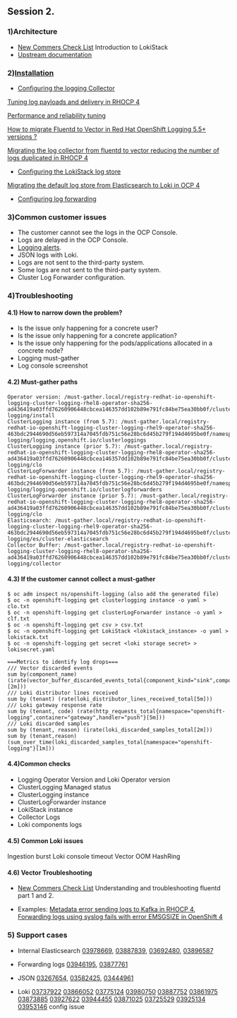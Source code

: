 ## Session 2. 


### 1)Architecture

- [New Commers Check List](https://docs.google.com/spreadsheets/d/1M5DT-GiFVJt9PYAjPnMQBRCvm6tKu4KurtkRzEg0LLA/edit?gid=1234451132#gid=1234451132) Introduction to LokiStack
- [Upstream documentation](https://grafana.com/docs/loki/latest/get-started/architecture/)


### 2)[Installation](https://docs.openshift.com/container-platform/4.16/observability/logging/log_storage/installing-log-storage.html#logging-loki-gui-install_installing-log-storage)

- [Configuring the logging Collector](https://docs.openshift.com/container-platform/4.14/observability/logging/log_collection_forwarding/cluster-logging-collector.html)

[Tuning log payloads and delivery in RHOCP 4](https://access.redhat.com/solutions/7074148)

[Performance and reliability tuning](https://docs.openshift.com/container-platform/4.14/observability/logging/performance_reliability/logging-flow-control-mechanisms.html)

[How to migrate Fluentd to Vector in Red Hat OpenShift Logging 5.5+ versions ?](https://access.redhat.com/articles/6999658)

[Migrating the log collector from fluentd to vector reducing the number of logs duplicated in RHOCP 4](https://access.redhat.com/articles/7063405)

  
- [Configuring the LokiStack log store](https://docs.openshift.com/container-platform/4.14/observability/logging/log_storage/cluster-logging-loki.html)

[Migrating the default log store from Elasticsearch to Loki in OCP 4](https://access.redhat.com/articles/6991632)


- [Configuring log forwarding](https://docs.openshift.com/container-platform/4.14/observability/logging/log_collection_forwarding/configuring-log-forwarding.html)




### 3)Common customer issues
- The customer cannot see the logs in the OCP Console.
- Logs are delayed in the OCP Console.
- [Logging alerts](https://docs.openshift.com/container-platform/4.14/observability/logging/logging_alerts/default-logging-alerts.html).
- JSON logs with Loki.
- Logs are not sent to the third-party system.
- Some logs are not sent to the third-party system.
- Cluster Log Forwarder configuration.

### 4)Troubleshooting

#### 4.1) How to narrow down the problem?

- Is the issue only happening for a concrete user?
- Is the issue only happening for a concrete application?
- Is the issue only happening for the pods/applications allocated in a concrete node?
- Logging must-gather
- Log console screenshot

#### 4.2) Must-gather paths
```
Operator version: /must-gather.local/registry-redhat-io-openshift-logging-cluster-logging-rhel8-operator-sha256-ad436419a03ffd76260906448cbcea146357dd102b89e791fc84be75ea30bb0f/cluster-logging/install
ClusterLogging instance (from 5.7): /must-gather.local/registry-redhat-io-openshift-logging-cluster-logging-rhel9-operator-sha256-463bdc2944690d56eb597314a7045fdb751c56e28bc6d45b279f194d4695be0f/namespaces/openshift-logging/logging.openshift.io/clusterloggings
ClusterLogging instance (prior 5.7): /must-gather.local/registry-redhat-io-openshift-logging-cluster-logging-rhel8-operator-sha256-ad436419a03ffd76260906448cbcea146357dd102b89e791fc84be75ea30bb0f/cluster-logging/clo
ClusterLogForwarder instance (from 5.7): /must-gather.local/registry-redhat-io-openshift-logging-cluster-logging-rhel9-operator-sha256-463bdc2944690d56eb597314a7045fdb751c56e28bc6d45b279f194d4695be0f/namespaces/openshift-logging/logging.openshift.io/clusterlogforwarders
ClusterLogForwarder instance (prior 5.7): /must-gather.local/registry-redhat-io-openshift-logging-cluster-logging-rhel8-operator-sha256-ad436419a03ffd76260906448cbcea146357dd102b89e791fc84be75ea30bb0f/cluster-logging/clo
Elasticsearch: /must-gather.local/registry-redhat-io-openshift-logging-cluster-logging-rhel9-operator-sha256-463bdc2944690d56eb597314a7045fdb751c56e28bc6d45b279f194d4695be0f/cluster-logging/es/cluster-elasticsearch
Collector Buffer: /must-gather.local/registry-redhat-io-openshift-logging-cluster-logging-rhel8-operator-sha256-ad436419a03ffd76260906448cbcea146357dd102b89e791fc84be75ea30bb0f/cluster-logging/collector
```


#### 4.3) If the customer cannot collect a must-gather
```
$ oc adm inspect ns/openshift-logging (also add the generated file)
$ oc -n openshift-logging get clusterlogging instance -o yaml > clo.txt
$ oc -n openshift-logging get clusterLogForwarder instance -o yaml > clf.txt
$ oc -n openshift-logging get csv > csv.txt
$ oc -n openshift-logging get LokiStack <lokistack_instance> -o yaml > lokistack.txt
$ oc -n openshift-logging get secret <loki storage secret> > lokisecret.yaml

===Metrics to identify log drops===
/// Vector discarded events
sum by(component_name) (irate(vector_buffer_discarded_events_total{component_kind="sink",component_type="loki"}[2m]))
/// Loki distributor lines received
sum by (tenant) (rate(loki_distributor_lines_received_total[5m]))
/// Loki gateway response rate
sum by (tenant, code) (rate(http_requests_total{namespace="openshift-logging",container="gateway",handler="push"}[5m]))
/// Loki discarded samples
sum by (tenant, reason) (irate(loki_discarded_samples_total[2m]))
sum by (tenant,reason)(sum_over_time(loki_discarded_samples_total{namespace="openshift-logging"}[1m]))

```

#### 4.4)Common checks

- Logging Operator Version and Loki Operator version
- ClusterLogging Managed status
- ClusterLogging instance
- ClusterLogForwarder instance
- LokiStack instance
- Collector Logs
- Loki components logs

#### 4.5) Common Loki issues
Ingestion burst
Loki console timeout
Vector OOM
HashRing


#### 4.6) Vector Troubleshooting
- [New Commers Check List](https://docs.google.com/spreadsheets/d/1M5DT-GiFVJt9PYAjPnMQBRCvm6tKu4KurtkRzEg0LLA/edit?gid=1234451132#gid=1234451132) Understanding and troubleshooting fluentd part 1 and 2.

- Examples:
[Metadata error sending logs to Kafka in RHOCP 4](https://access.redhat.com/solutions/6992317), [Forwarding logs using syslog fails with error EMSGSIZE in OpenShift 4](https://access.redhat.com/solutions/5873961)


### 5) Support cases

- Internal Elasticsearch
[03978669](https://gss--c.vf.force.com/apex/Case_View?srPos=0&srKp=500&id=500Hn00001kqiaw&sfdc.override=1), [03887839](https://gss--c.vf.force.com/apex/Case_View?srPos=0&srKp=500&id=5006R000020ZGdc&sfdc.override=1), [03692480](https://gss--c.vf.force.com/apex/Case_View?srPos=0&srKp=500&id=5006R00001y6x7K&sfdc.override=1), [03896587](https://gss--c.vf.force.com/apex/Case_View?srPos=0&srKp=500&id=5006R000020b0ML&sfdc.override=1)
- Forwarding logs
[03946195](https://gss--c.vf.force.com/apex/Case_View?srPos=0&srKp=500&id=5006R0000211QzP&sfdc.override=1), [03877761](https://gss--c.vf.force.com/apex/Case_View?srPos=0&srKp=500&id=5006R000020P21f&sfdc.override=1)
- JSON
[03267654](https://gss--c.vf.force.com/apex/Case_View?srPos=0&srKp=500&id=5006R00001mtphr&sfdc.override=1), [03582425](https://gss--c.vf.force.com/apex/Case_View?srPos=0&srKp=500&id=5006R00001vdVZq&sfdc.override=1), [03444961](https://gss--c.vf.force.com/apex/Case_View?srPos=0&srKp=500&id=5006R00001rZf4q&sfdc.override=1) 



- Loki
[03737922](https://gss--c.vf.force.com/apex/Case_View?srPos=11&srKp=500&srF=1&id=5006R00001ywIZr&sfdc.override=1)
[03866052](https://gss--c.vf.force.com/apex/Case_View?srPos=0&srKp=500&id=5006R000020MyFz&sfdc.override=1)
[03775124](https://gss--c.vf.force.com/apex/Case_View?srPos=0&srKp=500&id=5006R00001zBYCs&sfdc.override=1)
[03980750](https://gss--c.vf.force.com/apex/Case_View?srPos=0&srKp=500&id=500Hn00001kqp6A&sfdc.override=1)
[03887752](https://gss--c.vf.force.com/apex/Case_View?srPos=0&srKp=500&id=5006R000020ZFxl&sfdc.override=1)
[03861975](https://gss--c.vf.force.com/apex/Case_View?srPos=0&srKp=500&id=5006R000020MEMM&sfdc.override=1)
[03873885](https://gss--c.vf.force.com/apex/Case_View?srPos=0&srKp=500&id=5006R000020OJ1U&sfdc.override=1)
[03927622](https://gss--c.vf.force.com/apex/Case_View?srPos=0&srKp=500&id=5006R000020xw9L&sfdc.override=1)
[03944455](https://gss--c.vf.force.com/apex/Case_View?sbstr=03944455)
[03871025](https://gss--c.vf.force.com/apex/Case_View?srPos=47&srKp=500&srF=1&id=5006R000020NpjY&sfdc.override=1)
[03725529](https://gss--c.vf.force.com/apex/Case_View?srPos=66&srKp=500&srF=1&id=5006R00001ylVaI&sfdc.override=1)
[03925134](https://gss--c.vf.force.com/apex/Case_View?id=5006R000020p125&sfdc.override=1)
[03953146](https://gss--c.vf.force.com/apex/Case_View?id=5006R0000212ohh&sfdc.override=1) config issue


